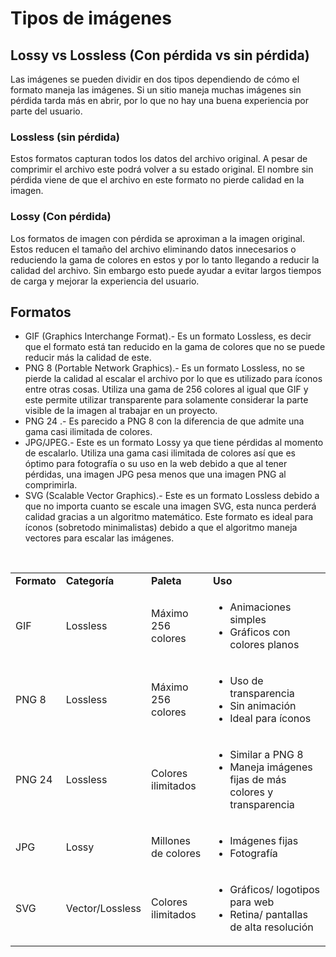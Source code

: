 # Tipos de imágenes

## Lossy vs Lossless (Con pérdida vs sin pérdida)

Las imágenes se pueden dividir en dos tipos dependiendo de cómo el formato maneja las imágenes. Si un sitio maneja muchas imágenes sin pérdida tarda más en abrir, por lo que no hay una buena experiencia por parte del usuario. 

### Lossless (sin pérdida)

Estos formatos capturan todos los datos del archivo original. A pesar de comprimir el archivo este podrá volver a su estado original. El nombre sin pérdida viene de que el archivo en este formato no pierde calidad en la imagen.

### Lossy (Con pérdida)

Los formatos de imagen con pérdida se aproximan a la imagen original. Estos reducen el tamaño del archivo eliminando datos innecesarios o reduciendo la gama de colores en estos y por lo tanto llegando a reducir la calidad del archivo. Sin embargo esto puede ayudar a evitar largos tiempos de carga y mejorar la experiencia del usuario.


## Formatos

- GIF (Graphics Interchange Format).- Es un formato Lossless, es decir que el formato está tan reducido en la gama de colores que no se puede reducir más la calidad de este.
- PNG 8 (Portable Network Graphics).- Es un formato Lossless, no se pierde la calidad al escalar el archivo por lo que es utilizado para íconos entre otras cosas. Utiliza una gama de 256 colores al igual que GIF y este permite utilizar transparente para solamente considerar la parte visible de la imagen al trabajar en un proyecto.
- PNG 24 .- Es parecido a PNG 8 con la diferencia de que admite una gama casi ilimitada de colores. 
- JPG/JPEG.- Este es un formato Lossy ya que tiene pérdidas al momento de escalarlo. Utiliza una gama casi ilimitada de colores así que es óptimo para fotografía o su uso en la web debido a que al tener pérdidas, una imagen JPG pesa menos que una imagen PNG al comprimirla.
- SVG (Scalable Vector Graphics).- Este es un formato Lossless debido a que no importa cuanto se escale una imagen SVG, esta nunca perderá calidad gracias a un algoritmo matemático. Este formato es ideal para íconos (sobretodo minimalistas) debido a que el algoritmo maneja vectores para escalar las imágenes.

<br/>
<table>
    <tr>
        <td><b>Formato</b></td>
        <td><b>Categoría</b></td>
        <td><b>Paleta</b></td>
        <td><b>Uso</b></td>
    </tr>
    <tr>
        <td>GIF</td>
        <td>Lossless</td>
        <td>Máximo 256 colores</td>
        <td>
            <ul>
                <li>Animaciones simples</li>
                <li>Gráficos con colores planos</li>
            </ul>
        </td>
    </tr>
    <tr>
        <td>PNG 8</td>
        <td>Lossless</td>
        <td>Máximo 256 colores</td>
        <td>
            <ul>
                <li>Uso de transparencia</li>
                <li>Sin animación</li>
                <li>Ideal para íconos</li>
            </ul>
        </td>
    </tr>
    <tr>
        <td>PNG 24</td>
        <td>Lossless</td>
        <td>Colores ilimitados</td>
        <td>
            <ul>
                <li>Similar a PNG 8</li>
                <li>Maneja imágenes fijas de más colores y transparencia</li>
            </ul>
        </td>
    </tr>
    <tr>
        <td>JPG</td>
        <td>Lossy</td>
        <td>Millones de colores</td>
        <td>
            <ul>
                <li>Imágenes fijas</li>
                <li>Fotografía</li>
            </ul>
        </td>
    </tr>
    <tr>
        <td>SVG</td>
        <td>Vector/Lossless</td>
        <td>Colores ilimitados</td>
        <td>
            <ul>
                <li>Gráficos/ logotipos para web</li>
                <li>Retina/ pantallas de alta resolución</li>
            </ul>
        </td>
    </tr>
</table>
